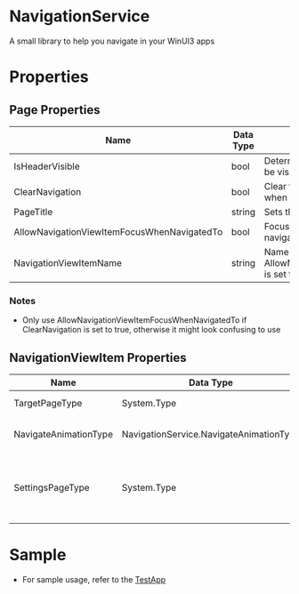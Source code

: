 # NavigationService
A small library to help you navigate in your WinUI3 apps

# Properties
## Page Properties
| Name      | Data Type | Description |
| ----------- | ----------- | ----------- |
| IsHeaderVisible | bool | Determines whether NavigationViewHeader will be visible when navigated to this page |
| ClearNavigation | bool | Clear the navigation Breadcrumb will be cleaned when navigated to the page |
| PageTitle | string | Sets the title of the page on Breadcrumb|
| AllowNavigationViewItemFocusWhenNavigatedTo | bool | Focus the required NavigationViewItem when navigated to this page|
| NavigationViewItemName | string | Name of the NavigationViewItem to focus if AllowNavigationViewItemFocusWhenNavigatedTo is set to true |
### Notes
- Only use AllowNavigationViewItemFocusWhenNavigatedTo if ClearNavigation is set to true, otherwise it might look confusing to use

## NavigationViewItem Properties
| Name      | Data Type | Description |
| ----------- | ----------- | ----------- |
| TargetPageType | System.Type | Page to navigate to |
| NavigateAnimationType | NavigationService.NavigateAnimationType | Animation to use when navigating |
| SettingsPageType | System.Type | Settings page to navigate to when IsSettingsVisible is true and is selected |

# Sample
- For sample usage, refer to the [TestApp](https://github.com/Jurij15/NavigationService/tree/master/TestApp%23)
